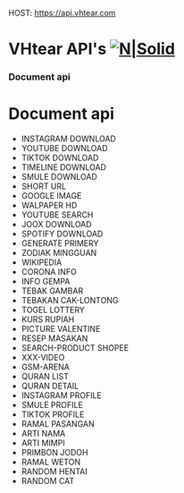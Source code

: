 HOST: https://api.vhtear.com
# VHtear API's  [![N|Solid](https://www.favicon-generator.org/download/2020-09-03/d606940a594dc3295d770d3518c9c497.ico)](https://vhtear.com)
### Document api
# Document api

+ INSTAGRAM DOWNLOAD 
+ YOUTUBE DOWNLOAD  
+ TIKTOK DOWNLOAD  
+ TIMELINE DOWNLOAD  
+ SMULE DOWNLOAD  
+ SHORT URL  
+ GOOGLE IMAGE  
+ WALPAPER HD  
+ YOUTUBE SEARCH  
+ JOOX DOWNLOAD  
+ SPOTIFY DOWNLOAD  
+ GENERATE PRIMERY  
+ ZODIAK MINGGUAN  
+ WIKIPEDIA  
+ CORONA INFO  
+ INFO GEMPA  
+ TEBAK GAMBAR  
+ TEBAKAN CAK-LONTONG  
+ TOGEL LOTTERY  
+ KURS RUPIAH  
+ PICTURE VALENTINE  
+ RESEP MASAKAN  
+ SEARCH-PRODUCT SHOPEE  
+ XXX-VIDEO  
+ GSM-ARENA
+ QURAN LIST  
+ QURAN DETAIL  
+ INSTAGRAM PROFILE  
+ SMULE PROFILE  
+ TIKTOK PROFILE  
+ RAMAL PASANGAN  
+ ARTI NAMA  
+ ARTI MIMPI  
+ PRIMBON JODOH  
+ RAMAL WETON  
+ RANDOM HENTAI  
+ RANDOM CAT  
